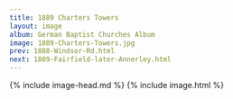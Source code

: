 ```yaml
---
title: 1889 Charters Towers
layout: image
album: German Baptist Churches Album
image: 1889-Charters-Towers.jpg
prev: 1888-Windsor-Rd.html
next: 1889-Fairfield-later-Annerley.html
---
```

{% include image-head.md %}
{% include image.html %}